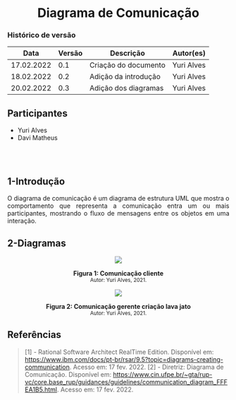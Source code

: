 # <center> Diagrama de Comunicação

### Histórico de versão<br>

| Data       | Versão | Descrição            | Autor(es)  |
| ---------- | ------ | -------------------- | ---------- |
| 17.02.2022 | 0.1    | Criação do documento | Yuri Alves |
| 18.02.2022 | 0.2    | Adição da introdução | Yuri Alves |
| 20.02.2022 | 0.3    | Adição dos diagramas | Yuri Alves |

## Participantes

-   Yuri Alves
-   Davi Matheus

<br><br>

## 1-Introdução

<div align="justify"> 
    O diagrama de comunicação é um diagrama de estrutura UML que mostra o comportamento que representa a comunicação entra um ou mais participantes, mostrando o fluxo de mensagens entre os objetos em uma interação.
</div>

## 2-Diagramas

<p align='center'>
    <img src='../assets/img/comunicacao/comunicationClient.png'>
    <figcaption align='center'>
        <b>Figura 1: Comunicação cliente</b>
        <br>
        <small>Autor: Yuri Alves, 2021.</small>
    </figcaption>
</p>

<p align='center'>
    <img src='../assets/img/comunicacao/comunicationManager.png'>
    <figcaption align='center'>
        <b>Figura 2: Comunicação gerente criação lava jato</b>
        <br>
        <small>Autor: Yuri Alves, 2021.</small>
    </figcaption>
</p>

## Referências

> [1] - Rational Software Architect RealTime Edition. Disponível em: <https://www.ibm.com/docs/pt-br/rsar/9.5?topic=diagrams-creating-communication>. Acesso em: 17 fev. 2022.
> [2] - Diretriz: Diagrama de Comunicação. Disponível em: <https://www.cin.ufpe.br/~gta/rup-vc/core.base_rup/guidances/guidelines/communication_diagram_FFFEA1B5.html>. Acesso em: 17 fev. 2022.
